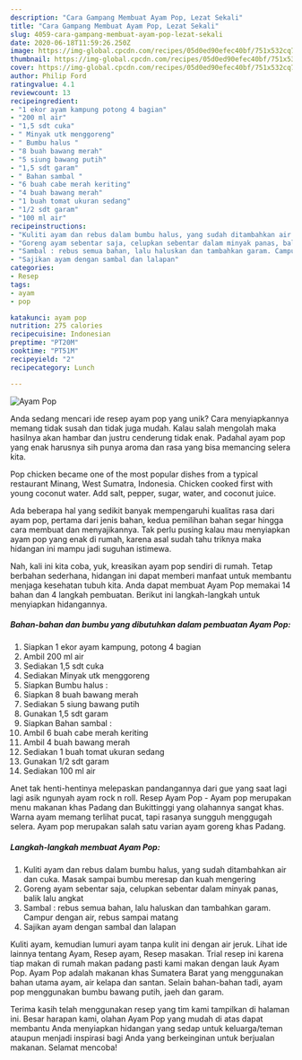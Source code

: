 ```yaml
---
description: "Cara Gampang Membuat Ayam Pop, Lezat Sekali"
title: "Cara Gampang Membuat Ayam Pop, Lezat Sekali"
slug: 4059-cara-gampang-membuat-ayam-pop-lezat-sekali
date: 2020-06-18T11:59:26.250Z
image: https://img-global.cpcdn.com/recipes/05d0ed90efec40bf/751x532cq70/ayam-pop-foto-resep-utama.jpg
thumbnail: https://img-global.cpcdn.com/recipes/05d0ed90efec40bf/751x532cq70/ayam-pop-foto-resep-utama.jpg
cover: https://img-global.cpcdn.com/recipes/05d0ed90efec40bf/751x532cq70/ayam-pop-foto-resep-utama.jpg
author: Philip Ford
ratingvalue: 4.1
reviewcount: 13
recipeingredient:
- "1 ekor ayam kampung potong 4 bagian"
- "200 ml air"
- "1,5 sdt cuka"
- " Minyak utk menggoreng"
- " Bumbu halus "
- "8 buah bawang merah"
- "5 siung bawang putih"
- "1,5 sdt garam"
- " Bahan sambal "
- "6 buah cabe merah keriting"
- "4 buah bawang merah"
- "1 buah tomat ukuran sedang"
- "1/2 sdt garam"
- "100 ml air"
recipeinstructions:
- "Kuliti ayam dan rebus dalam bumbu halus, yang sudah ditambahkan air dan cuka. Masak sampai bumbu meresap dan kuah mengering"
- "Goreng ayam sebentar saja, celupkan sebentar dalam minyak panas, balik lalu angkat"
- "Sambal : rebus semua bahan, lalu haluskan dan tambahkan garam. Campur dengan air, rebus sampai matang"
- "Sajikan ayam dengan sambal dan lalapan"
categories:
- Resep
tags:
- ayam
- pop

katakunci: ayam pop 
nutrition: 275 calories
recipecuisine: Indonesian
preptime: "PT20M"
cooktime: "PT51M"
recipeyield: "2"
recipecategory: Lunch

---
```



![Ayam Pop](https://img-global.cpcdn.com/recipes/05d0ed90efec40bf/751x532cq70/ayam-pop-foto-resep-utama.jpg)

Anda sedang mencari ide resep ayam pop yang unik? Cara menyiapkannya memang tidak susah dan tidak juga mudah. Kalau salah mengolah maka hasilnya akan hambar dan justru cenderung tidak enak. Padahal ayam pop yang enak harusnya sih punya aroma dan rasa yang bisa memancing selera kita.

Pop chicken became one of the most popular dishes from a typical restaurant Minang, West Sumatra, Indonesia. Chicken cooked first with young coconut water. Add salt, pepper, sugar, water, and coconut juice.

Ada beberapa hal yang sedikit banyak mempengaruhi kualitas rasa dari ayam pop, pertama dari jenis bahan, kedua pemilihan bahan segar hingga cara membuat dan menyajikannya. Tak perlu pusing kalau mau menyiapkan ayam pop yang enak di rumah, karena asal sudah tahu triknya maka hidangan ini mampu jadi suguhan istimewa.


Nah, kali ini kita coba, yuk, kreasikan ayam pop sendiri di rumah. Tetap berbahan sederhana, hidangan ini dapat memberi manfaat untuk membantu menjaga kesehatan tubuh kita. Anda dapat membuat Ayam Pop memakai 14 bahan dan 4 langkah pembuatan. Berikut ini langkah-langkah untuk menyiapkan hidangannya.

<!--inarticleads1-->

##### Bahan-bahan dan bumbu yang dibutuhkan dalam pembuatan Ayam Pop:

1. Siapkan 1 ekor ayam kampung, potong 4 bagian
1. Ambil 200 ml air
1. Sediakan 1,5 sdt cuka
1. Sediakan  Minyak utk menggoreng
1. Siapkan  Bumbu halus :
1. Siapkan 8 buah bawang merah
1. Sediakan 5 siung bawang putih
1. Gunakan 1,5 sdt garam
1. Siapkan  Bahan sambal :
1. Ambil 6 buah cabe merah keriting
1. Ambil 4 buah bawang merah
1. Sediakan 1 buah tomat ukuran sedang
1. Gunakan 1/2 sdt garam
1. Sediakan 100 ml air


Anet tak henti-hentinya melepaskan pandangannya dari gue yang saat lagi lagi asik ngunyah ayam rock n roll. Resep Ayam Pop - Ayam pop merupakan menu makanan khas Padang dan Bukittinggi yang olahannya sangat khas. Warna ayam memang terlihat pucat, tapi rasanya sungguh menggugah selera. Ayam pop merupakan salah satu varian ayam goreng khas Padang. 

<!--inarticleads2-->

##### Langkah-langkah membuat Ayam Pop:

1. Kuliti ayam dan rebus dalam bumbu halus, yang sudah ditambahkan air dan cuka. Masak sampai bumbu meresap dan kuah mengering
1. Goreng ayam sebentar saja, celupkan sebentar dalam minyak panas, balik lalu angkat
1. Sambal : rebus semua bahan, lalu haluskan dan tambahkan garam. Campur dengan air, rebus sampai matang
1. Sajikan ayam dengan sambal dan lalapan


Kuliti ayam, kemudian lumuri ayam tanpa kulit ini dengan air jeruk. Lihat ide lainnya tentang Ayam, Resep ayam, Resep masakan. Trial resep ini karena tiap makan di rumah makan padang pasti kami makan dengan lauk Ayam Pop. Ayam Pop adalah makanan khas Sumatera Barat yang menggunakan bahan utama ayam, air kelapa dan santan. Selain bahan-bahan tadi, ayam pop menggunakan bumbu bawang putih, jaeh dan garam. 

Terima kasih telah menggunakan resep yang tim kami tampilkan di halaman ini. Besar harapan kami, olahan Ayam Pop yang mudah di atas dapat membantu Anda menyiapkan hidangan yang sedap untuk keluarga/teman ataupun menjadi inspirasi bagi Anda yang berkeinginan untuk berjualan makanan. Selamat mencoba!
